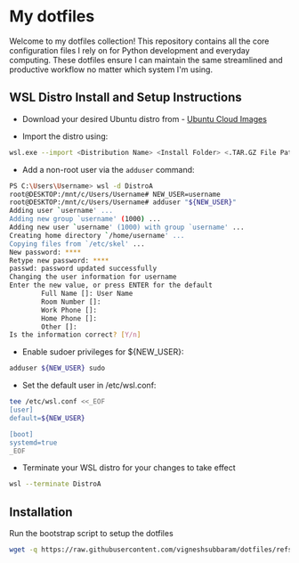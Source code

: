 # My dotfiles

Welcome to my dotfiles collection! This repository contains all the core configuration files I rely on for Python development and everyday computing. These dotfiles ensure I can maintain the same streamlined and productive workflow no matter which system I'm using.

## WSL Distro Install and Setup Instructions

- Download your desired Ubuntu distro from - [Ubuntu Cloud Images](https://cloud-images.ubuntu.com/wsl/releases/)

- Import the distro using:

```bash
wsl.exe --import <Distribution Name> <Install Folder> <.TAR.GZ File Path>
```

- Add a  non-root user via the `adduser` command:

```bash
PS C:\Users\Username> wsl -d DistroA
root@DESKTOP:/mnt/c/Users/Username# NEW_USER=username
root@DESKTOP:/mnt/c/Users/Username# adduser "${NEW_USER}"
Adding user `username' ...
Adding new group `username' (1000) ...
Adding new user `username' (1000) with group `username' ...
Creating home directory `/home/username' ...
Copying files from `/etc/skel' ...
New password: ****
Retype new password: ****
passwd: password updated successfully
Changing the user information for username
Enter the new value, or press ENTER for the default
        Full Name []: User Name
        Room Number []:
        Work Phone []:
        Home Phone []:
        Other []:
Is the information correct? [Y/n]
```

- Enable sudoer privileges for ${NEW_USER}:

```bash
adduser ${NEW_USER} sudo
```

- Set the default user in /etc/wsl.conf:

```bash
tee /etc/wsl.conf <<_EOF
[user]
default=${NEW_USER}

[boot]
systemd=true
_EOF
```

- Terminate your WSL distro for your changes to take effect

```bash
wsl --terminate DistroA
```

## Installation

Run the bootstrap script to setup the dotfiles

```bash
wget -q https://raw.githubusercontent.com/vigneshsubbaram/dotfiles/refs/heads/main/bootstrap_ubuntu_wsl.sh -O - | bash
```
